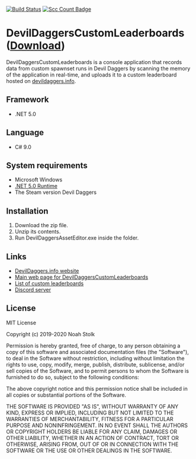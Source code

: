 [![Build Status](https://travis-ci.org/NoahStolk/DevilDaggersCustomLeaderboards.svg?branch=master)](https://travis-ci.org/NoahStolk/DevilDaggersCustomLeaderboards)
[![Scc Count Badge](https://sloc.xyz/github/NoahStolk/DevilDaggersCustomLeaderboards/)](https://github.com/NoahStolk/DevilDaggersCustomLeaderboards/)

# DevilDaggersCustomLeaderboards ([Download](https://devildaggers.info/api/tools/DevilDaggersCustomLeaderboards/file))
DevilDaggersCustomLeaderboards is a console application that records data from custom spawnset runs in Devil Daggers by scanning the memory of the application in real-time, and uploads it to a custom leaderboard hosted on [devildaggers.info](https://devildaggers.info).

## Framework
- .NET 5.0

## Language
- C# 9.0

## System requirements
- Microsoft Windows
- [.NET 5.0 Runtime](https://dotnet.microsoft.com/download/dotnet/5.0)
- The Steam version Devil Daggers

## Installation
1. Download the zip file.
2. Unzip its contents.
3. Run DevilDaggersAssetEditor.exe inside the folder.

## Links
- [DevilDaggers.info website](https://devildaggers.info)
- [Main web page for DevilDaggersCustomLeaderboards](https://devildaggers.info/Tools/DevilDaggersCustomLeaderboards)
- [List of custom leaderboards](https://devildaggers.info/CustomLeaderboards)
- [Discord server](https://discord.gg/NF32j8S)

## License
MIT License

Copyright (c) 2019-2020 Noah Stolk

Permission is hereby granted, free of charge, to any person obtaining a copy
of this software and associated documentation files (the "Software"), to deal
in the Software without restriction, including without limitation the rights
to use, copy, modify, merge, publish, distribute, sublicense, and/or sell
copies of the Software, and to permit persons to whom the Software is
furnished to do so, subject to the following conditions:

The above copyright notice and this permission notice shall be included in all
copies or substantial portions of the Software.

THE SOFTWARE IS PROVIDED "AS IS", WITHOUT WARRANTY OF ANY KIND, EXPRESS OR
IMPLIED, INCLUDING BUT NOT LIMITED TO THE WARRANTIES OF MERCHANTABILITY,
FITNESS FOR A PARTICULAR PURPOSE AND NONINFRINGEMENT. IN NO EVENT SHALL THE
AUTHORS OR COPYRIGHT HOLDERS BE LIABLE FOR ANY CLAIM, DAMAGES OR OTHER
LIABILITY, WHETHER IN AN ACTION OF CONTRACT, TORT OR OTHERWISE, ARISING FROM,
OUT OF OR IN CONNECTION WITH THE SOFTWARE OR THE USE OR OTHER DEALINGS IN THE
SOFTWARE.
